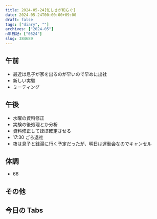 ```yaml
---
title: 2024-05-24[忙しさが和らぐ]
date: 2024-05-24T00:00:00+09:00
draft: false
tags: ["diary", ""]
archives: ["2024-05"]
n年日記: ["0524"]
slug: 384689
---
```


## 午前

- 最近は息子が家を出るのが早いので早めに出社
- 新しい実験
- ミーティング

## 午後

- 水曜の資料修正
- 実験の後処理とか分析
- 資料修正してほぼ確定させる
- 17:30 ごろ退社
- 夜は息子と銭湯に行く予定だったが、明日は運動会なのでキャンセル

## 体調

- 66

## その他

## 今日の Tabs
